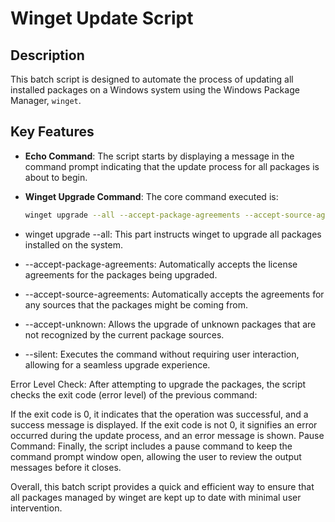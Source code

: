# Winget Update Script

## Description

This batch script is designed to automate the process of updating all installed packages on a Windows system using the Windows Package Manager, `winget`.

## Key Features

- **Echo Command**: The script starts by displaying a message in the command prompt indicating that the update process for all packages is about to begin.

- **Winget Upgrade Command**: The core command executed is:

  ```bash
  winget upgrade --all --accept-package-agreements --accept-source-agreements --accept-unknown --silent

- winget upgrade --all: This part instructs winget to upgrade all packages installed on the system.

- --accept-package-agreements: Automatically accepts the license agreements for the packages being upgraded.

- --accept-source-agreements: Automatically accepts the agreements for any sources that the packages might be coming from.

- --accept-unknown: Allows the upgrade of unknown packages that are not recognized by the current package sources.

- --silent: Executes the command without requiring user interaction, allowing for a seamless upgrade experience.

Error Level Check: After attempting to upgrade the packages, the script checks the exit code (error level) of the previous command:

If the exit code is 0, it indicates that the operation was successful, and a success message is displayed.
If the exit code is not 0, it signifies an error occurred during the update process, and an error message is shown.
Pause Command: Finally, the script includes a pause command to keep the command prompt window open, allowing the user to review the output messages before it closes.

Overall, this batch script provides a quick and efficient way to ensure that all packages managed by winget are kept up to date with minimal user intervention.
